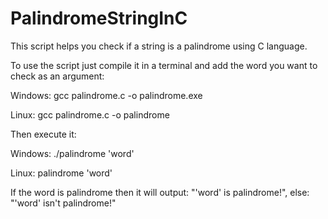 # PalindromeStringInC

This script helps you check if a string is a palindrome using C language.

To use the script just compile it in a terminal and add the word you want to check as an argument:

Windows:
gcc palindrome.c -o palindrome.exe

Linux:
gcc palindrome.c -o palindrome

Then execute it:

Windows:
./palindrome 'word'

Linux:
palindrome 'word'

If the word is palindrome then it will output: "'word' is palindrome!", else: "'word' isn't palindrome!"

